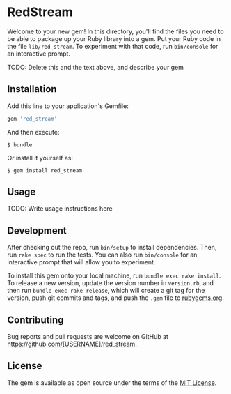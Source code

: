 # RedStream

Welcome to your new gem! In this directory, you'll find the files you need to be able to package up your Ruby library into a gem. Put your Ruby code in the file `lib/red_stream`. To experiment with that code, run `bin/console` for an interactive prompt.

TODO: Delete this and the text above, and describe your gem

## Installation

Add this line to your application's Gemfile:

```ruby
gem 'red_stream'
```

And then execute:

    $ bundle

Or install it yourself as:

    $ gem install red_stream

## Usage

TODO: Write usage instructions here

## Development

After checking out the repo, run `bin/setup` to install dependencies. Then, run `rake spec` to run the tests. You can also run `bin/console` for an interactive prompt that will allow you to experiment.

To install this gem onto your local machine, run `bundle exec rake install`. To release a new version, update the version number in `version.rb`, and then run `bundle exec rake release`, which will create a git tag for the version, push git commits and tags, and push the `.gem` file to [rubygems.org](https://rubygems.org).

## Contributing

Bug reports and pull requests are welcome on GitHub at https://github.com/[USERNAME]/red_stream.

## License

The gem is available as open source under the terms of the [MIT License](https://opensource.org/licenses/MIT).

